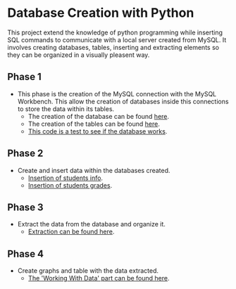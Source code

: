 # Database Creation with Python

This project extend the knowledge of python programming while inserting SQL commands to communicate with a local server created from MySQL.
It involves creating databases, tables, inserting and extracting elements so they can be organized in a visually pleasent way.

## Phase 1

- This phase is the creation of the MySQL connection with the MySQL Workbench. This allow the creation of databases inside this connections to store the data within its tables.
    - The creation of the database can be found [here](Project4\DatabaseFiles\creating_database.py).
    - The creation of the tables can be found [here](Project4\DatabaseFiles\creating_tables.py).
    - [This code is a test to see if the database works](Project4\DatabaseFiles\reading_database.py).

## Phase 2

- Create and insert data within the databases created.
    - [Insertion of students info](Project4\DatabaseFiles\inserting_data_names.py).
    - [Insertion of students grades](Project4\DatabaseFiles\inserting_data_grades.py).
    
## Phase 3

- Extract the data from the database and organize it.
    - [Extraction can be found here](Project4\WorkingWithTheData\extracting_data.py).

## Phase 4

- Create graphs and table with the data extracted.
    - [The 'Working With Data' part can be found here](Project4\WorkingWithTheData\data_analysis.py).